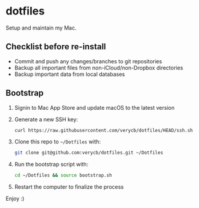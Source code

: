 # dotfiles

Setup and maintain my Mac.

## Checklist before re-install

* Commit and push any changes/branches to git repositories
* Backup all important files from non-iCloud/non-Dropbox directories
* Backup important data from local databases

## Bootstrap
1. Signin to Mac App Store and update macOS to the latest version
2. Generate a new SSH key:
   ```zsh
   curl https://raw.githubusercontent.com/verycb/dotfiles/HEAD/ssh.sh | sh -s "<your-email-address>"
   ```
3. Clone this repo to `~/Dotfiles` with:

    ```zsh
    git clone git@github.com:verycb/dotfiles.git ~/Dotfiles
    ```
4. Run the bootstrap script with:

    ```zsh
    cd ~/Dotfiles && source bootstrap.sh
    ```
5. Restart the computer to finalize the process

Enjoy :)
